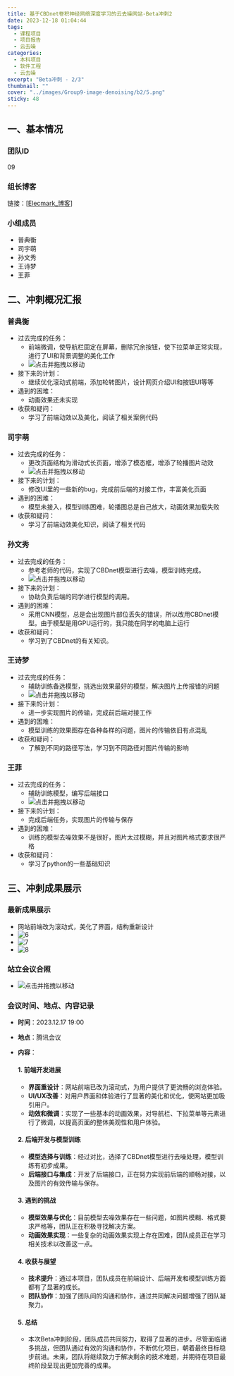 ```yaml
---
title: 基于CBDnet卷积神经网络深度学习的云去噪网站-Beta冲刺2
date: 2023-12-18 01:04:44
tags:
  - 课程项目
  - 项目报告
  - 云去噪
categories:
  - 本科项目
  - 软件工程
  - 云去噪
excerpt: "Beta冲刺 - 2/3"
thumbnail: ""
cover: "../images/Group9-image-denoising/b2/5.png"
sticky: 48
---
```


## 一、基本情况

### 团队ID

09

### 组长博客

链接：[[Elecmark_博客](https://elecmark.github.io/)]

### 小组成员

- 普典衡
- 司宇萌
- 孙文秀
- 王诗梦
- 王菲

## 二、冲刺概况汇报

### 普典衡

- 过去完成的任务：
  - 前端微调，使导航栏固定在屏幕，删除冗余按钮，使下拉菜单正常实现，进行了UI和背景调整的美化工作
  - ![点击并拖拽以移动](../images/Group9-image-denoising/b2/1.png)
- 接下来的计划：
  - 继续优化滚动式前端，添加轮转图片，设计网页介绍UI和按钮UI等等
- 遇到的困难：
  - 动画效果还未实现
- 收获和疑问：
  - 学习了前端动效以及美化，阅读了相关案例代码

### 司宇萌

- 过去完成的任务：
  - 更改页面结构为滑动式长页面，增添了模态框，增添了轮播图片动效
  - ![点击并拖拽以移动](../images/Group9-image-denoising/b2/2.png)
- 接下来的计划：
  - 修改UI里的一些新的bug，完成前后端的对接工作，丰富美化页面
- 遇到的困难：
  - 模型未接入，模型训练困难，轮播图总是自己放大，动画效果加载失败
- 收获和疑问：
  - 学习了前端动效美化知识，阅读了相关代码

### 孙文秀

- 过去完成的任务：
  - 参考老师的代码，实现了CBDnet模型进行去噪，模型训练完成。
  - ![点击并拖拽以移动](../images/Group9-image-denoising/b2/3.png)
- 接下来的计划：
  - 协助负责后端的同学进行模型的调用。
- 遇到的困难：
  - 采用CNN模型，总是会出现图片部位丢失的错误，所以改用CBDnet模型。由于模型是用GPU运行的，我只能在同学的电脑上运行
- 收获和疑问：
  - 学习到了CBDnet的有关知识。

### 王诗梦

- 过去完成的任务：
  - 辅助训练备选模型，挑选出效果最好的模型，解决图片上传报错的问题
  - ![点击并拖拽以移动](../images/Group9-image-denoising/b2/4.png)
- 接下来的计划：
  - 进一步实现图片的传输，完成前后端对接工作
- 遇到的困难：
  - 模型训练的效果图存在各种各样的问题，图片的传输依旧有点混乱
- 收获和疑问：
  - 了解到不同的路径写法，学习到不同路径对图片传输的影响

### 王菲

- 过去完成的任务：
  - 辅助训练模型，编写后端接口
  - ![点击并拖拽以移动](../images/Group9-image-denoising/b2/5.png)
- 接下来的计划：
  - 完成后端任务，实现图片的传输与保存
- 遇到的困难：
  - 训练的模型去噪效果不是很好，图片太过模糊，并且对图片格式要求很严格
- 收获和疑问：
  - 学习了python的一些基础知识

## 三、冲刺成果展示

### 最新成果展示

- 网站前端改为滚动式，美化了界面，结构重新设计
- ![6](../images/Group9-image-denoising/b2/6.png)
- ![7](../images/Group9-image-denoising/b2/7.png)
- ![8](../images/Group9-image-denoising/b2/8.png)

### 站立会议合照

- ![点击并拖拽以移动](../images/Group9-image-denoising/b2/10.png)

### 会议时间、地点、内容记录

- **时间**：2023.12.17 19:00

- **地点**：腾讯会议

- **内容**：

  #### 1. 前端开发进展

  - **界面重设计**：网站前端已改为滚动式，为用户提供了更流畅的浏览体验。
  - **UI/UX改善**：对用户界面和体验进行了显著的美化和优化，使网站更加吸引用户。
  - **动效和微调**：实现了一些基本的动画效果，对导航栏、下拉菜单等元素进行了微调，以提高页面的整体美观性和用户体验。

  #### 2. 后端开发与模型训练

  - **模型选择与训练**：经过对比，选择了CBDnet模型进行去噪处理，模型训练有初步成果。
  - **后端接口与集成**：开发了后端接口，正在努力实现前后端的顺畅对接，以及图片的有效传输与保存。

  #### 3. 遇到的挑战

  - **模型效果与优化**：目前模型去噪效果存在一些问题，如图片模糊、格式要求严格等，团队正在积极寻找解决方案。
  - **动画效果实现**：一些复杂的动画效果实现上存在困难，团队成员正在学习相关技术以改善这一点。

  #### 4. 收获与展望

  - **技术提升**：通过本项目，团队成员在前端设计、后端开发和模型训练方面都有了显著的成长。
  - **团队协作**：加强了团队间的沟通和协作，通过共同解决问题增强了团队凝聚力。

  #### 5. 总结

  - 本次Beta冲刺阶段，团队成员共同努力，取得了显著的进步。尽管面临诸多挑战，但团队通过有效的沟通和协作，不断优化项目，朝着最终目标稳步前进。未来，团队将继续致力于解决剩余的技术难题，并期待在项目最终阶段呈现出更加完善的成果。
